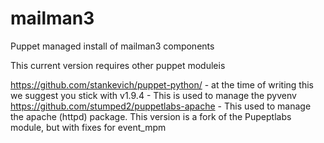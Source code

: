 # mailman3
Puppet managed install of mailman3 components

This current version requires other puppet moduleis

https://github.com/stankevich/puppet-python/ - at the time of writing this we suggest you stick with v1.9.4 - This is used to manage the pyvenv
https://github.com/stumped2/puppetlabs-apache - This used to manage the apache (httpd) package. This version is a fork of the Pupeptlabs module, but with fixes for event_mpm 

